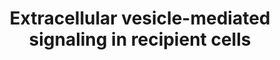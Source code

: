 ---
annotations:
- id: DOID:162
  parent: disease of cellular proliferation
  type: Disease Ontology
  value: cancer
- id: DOID:863
  parent: null
  type: Disease Ontology
  value: nervous system disease
- id: PW:0000003
  parent: signaling pathway
  type: Pathway Ontology
  value: signaling pathway
authors:
- Khanspers
- AlexanderPico
- Zari
- Susan
description: Protein sorting during formation of multivesicular bodies results in
  packaging of key molecules in exosomes. Exosomes bound-signaling ligands once released
  from host cells interacts with the receptors on the recipient cells to induce downstream
  signaling cascades pivotal in the initiation and progression of cancer. This horizontal
  transfer of proteomic content of exosomes can mediate signaling pathways including
  Wnt, PI3K and TGF-beta in recipient cells.  Proteins on this pathway have targeted
  assays available via the [https://assays.cancer.gov/available_assays?wp_id=WP2870
  CPTAC Assay Portal]
last-edited: 2019-08-28
organisms:
- Homo sapiens
redirect_from:
- /index.php/Pathway:WP2870
- /instance/WP2870
revision: null
schema-jsonld:
- '@context': https://schema.org/
  '@id': https://wikipathways.github.io/pathways/WP2870.html
  '@type': Dataset
  creator:
    '@type': Organization
    name: WikiPathways
  description: Protein sorting during formation of multivesicular bodies results in
    packaging of key molecules in exosomes. Exosomes bound-signaling ligands once
    released from host cells interacts with the receptors on the recipient cells to
    induce downstream signaling cascades pivotal in the initiation and progression
    of cancer. This horizontal transfer of proteomic content of exosomes can mediate
    signaling pathways including Wnt, PI3K and TGF-beta in recipient cells.  Proteins
    on this pathway have targeted assays available via the [https://assays.cancer.gov/available_assays?wp_id=WP2870
    CPTAC Assay Portal]
  keywords:
  - ''
  - AKT1
  - APC
  - AXIN1
  - CD133
  - CTNNB1
  - DKK4
  - EGFR
  - ERBB2
  - Frizzled
  - HGF
  - HGFR
  - HRAS
  - KRAS
  - MAPK
  - MFGE8
  - MTOR
  - NRAS
  - PI3K
  - RAF1
  - SMAD2
  - SMAD3
  - SMAD4
  - TGFA
  - TGFB1
  - TGFB2
  - TGFB3
  - TGFBR1
  - TGFBR2
  - TGFBR3
  - TSPAN8
  - WNT
  - WNT3A
  - WNT5A
  license: CC0
  name: Extracellular vesicle-mediated signaling in recipient cells
seo: CreativeWork
title: Extracellular vesicle-mediated signaling in recipient cells
wpid: WP2870
---